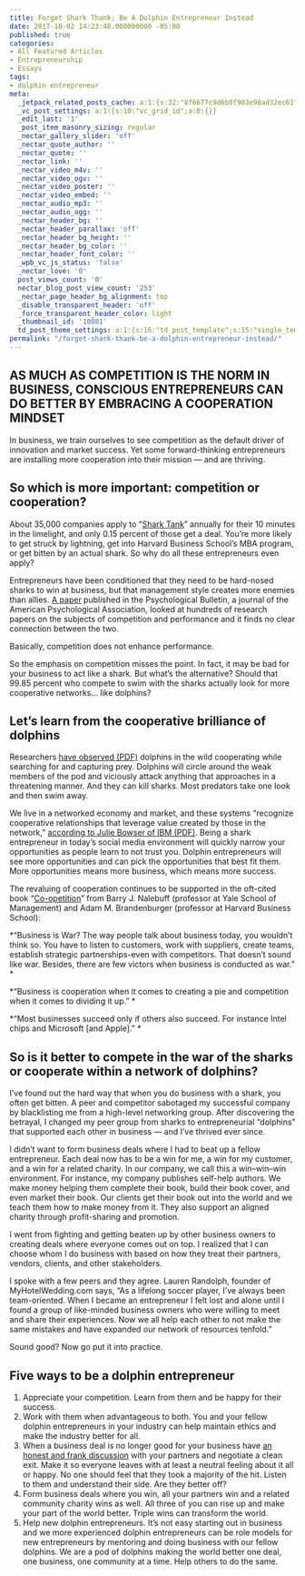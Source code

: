 ```yaml
---
title: Forget Shark Thank; Be A Dolphin Entrepreneur Instead
date: 2017-10-02 14:23:48.000000000 -05:00
published: true
categories:
- All Featured Articles
- Entrepreneurship
- Essays
tags:
- dolphin entrepreneur
meta:
  _jetpack_related_posts_cache: a:1:{s:32:"8f6677c9d6b0f903e98ad32ec61f8deb";a:2:{s:7:"expires";i:1507329100;s:7:"payload";a:3:{i:0;a:1:{s:2:"id";i:317;}i:1;a:1:{s:2:"id";i:382;}i:2;a:1:{s:2:"id";i:360;}}}}
  _vc_post_settings: a:1:{s:10:"vc_grid_id";a:0:{}}
  _edit_last: '1'
  _post_item_masonry_sizing: regular
  _nectar_gallery_slider: 'off'
  _nectar_quote_author: ''
  _nectar_quote: ''
  _nectar_link: ''
  _nectar_video_m4v: ''
  _nectar_video_ogv: ''
  _nectar_video_poster: ''
  _nectar_video_embed: ''
  _nectar_audio_mp3: ''
  _nectar_audio_ogg: ''
  _nectar_header_bg: ''
  _nectar_header_parallax: 'off'
  _nectar_header_bg_height: ''
  _nectar_header_bg_color: ''
  _nectar_header_font_color: ''
  _wpb_vc_js_status: 'false'
  _nectar_love: '0'
  post_views_count: '0'
  nectar_blog_post_view_count: '253'
  _nectar_page_header_bg_alignment: top
  _disable_transparent_header: 'off'
  _force_transparent_header_color: light
  _thumbnail_id: '10081'
  td_post_theme_settings: a:1:{s:16:"td_post_template";s:15:"single_template";}
permalink: "/forget-shark-thank-be-a-dolphin-entrepreneur-instead/"
---
```

<h2>AS MUCH AS COMPETITION IS THE NORM IN BUSINESS, CONSCIOUS ENTREPRENEURS CAN DO BETTER BY EMBRACING A COOPERATION MINDSET</h2>
<p>In business, we train ourselves to see competition as the default driver of innovation and market success. Yet some forward-thinking entrepreneurs are installing more cooperation into their mission — and are thriving.</p>
<h2>So which is more important: competition or cooperation?</h2>
<p>About 35,000 companies apply to “<a href="https://consciouscompanymedia.com/the-new-economy/how-shark-tank-misses-the-point-of-conscious-capitalism/">Shark Tank</a>” annually for their 10 minutes in the limelight, and only 0.15 percent of those get a deal. You’re more likely to get struck by lightning, get into Harvard Business School’s MBA program, or get bitten by an actual shark. So why do all these entrepreneurs even apply?

Entrepreneurs have been conditioned that they need to be hard-nosed sharks to win at business, but that management style creates more enemies than allies. <a href="https://www.ncbi.nlm.nih.gov/pubmed/23088570">A paper</a> published in the Psychological Bulletin, a journal of the American Psychological Association, looked at hundreds of research papers on the subjects of competition and performance and it finds no clear connection between the two.

Basically, competition does not enhance performance.

So the emphasis on competition misses the point. In fact, it may be bad for your business to act like a shark. But what’s the alternative? Should that 99.85 percent who compete to swim with the sharks actually look for more cooperative networks… like dolphins?</p>
<h2>Let’s learn from the cooperative brilliance of dolphins</h2>
<p>Researchers <a href="http://aquaticmammalsjournal.org/share/AquaticMammalsIssueArchives/1999/AquaticMammals_25-03/25-03_Rossbach.pdf">have observed (PDF)</a> dolphins in the wild cooperating while searching for and capturing prey. Dolphins will circle around the weak members of the pod and viciously attack anything that approaches in a threatening manner. And they can kill sharks. Most predators take one look and then swim away.

We live in a networked economy and market, and these systems “recognize cooperative relationships that leverage value created by those in the network,” <a href="http://www-07.ibm.com/services/pdf/the_value_of_relationships_in_the_networked_economy.pdf">according to Julie Bowser of IBM (PDF)</a>. Being a shark entrepreneur in today’s social media environment will quickly narrow your opportunities as people learn to not trust you. Dolphin entrepreneurs will see more opportunities and can pick the opportunities that best fit them. More opportunities means more business, which means more success.

The revaluing of cooperation continues to be supported in the oft-cited book “<a href="http://www.indiebound.org/book/9780385479509?aff=ConsciousCompany">Co-opetition</a>” from Barry J. Nalebuff (professor at Yale School of Management) and Adam M. Brandenburger (professor at Harvard Business School):

 *“Business is War? The way people talk about business today, you wouldn’t think so. You have to listen to customers, work with suppliers, create teams, establish strategic partnerships-even with competitors. That doesn’t sound like war. Besides, there are few victors when business is conducted as war.” *

 *“Business is cooperation when it comes to creating a pie and competition when it comes to dividing it up.” *

 *“Most businesses succeed only if others also succeed. For instance Intel chips and Microsoft [and Apple].” *</p>
<h2>So is it better to compete in the war of the sharks or cooperate within a network of dolphins?</h2>
<p>I’ve found out the hard way that when you do business with a shark, you often get bitten. A peer and competitor sabotaged my successful company by blacklisting me from a high-level networking group. After discovering the betrayal, I changed my peer group from sharks to entrepreneurial “dolphins” that supported each other in business — and I’ve thrived ever since.

I didn’t want to form business deals where I had to beat up a fellow entrepreneur. Each deal now has to be a win for me, a win for my customer, and a win for a related charity. In our company, we call this a win–win–win environment. For instance, my company publishes self-help authors. We make money helping them complete their book, build their book cover, and even market their book. Our clients get their book out into the world and we teach them how to make money from it. They also support an aligned charity through profit-sharing and promotion.

I went from fighting and getting beaten up by other business owners to creating deals where everyone comes out on top. I realized that I can choose whom I do business with based on how they treat their partners, vendors, clients, and other stakeholders.

I spoke with a few peers and they agree. Lauren Randolph, founder of MyHotelWedding.com says, “As a lifelong soccer player, I’ve always been team-oriented. When I became an entrepreneur I felt lost and alone until I found a group of like-minded business owners who were willing to meet and share their experiences. Now we all help each other to not make the same mistakes and have expanded our network of resources tenfold.”

Sound good? Now go put it into practice.</p>
<h2><strong>Five ways to be a dolphin entrepreneur </strong></h2>
<ol>
<li>Appreciate your competition. Learn from them and be happy for their success.</li>
<li>Work with them when advantageous to both. You and your fellow dolphin entrepreneurs in your industry can help maintain ethics and make the industry better for all.</li>
<li>When a business deal is no longer good for your business have <a href="https://consciouscompanymedia.com/personal-development/how-to-use-mindfulness-to-handle-challenging-conversations/">an honest and frank discussion</a> with your partners and negotiate a clean exit. Make it so everyone leaves with at least a neutral feeling about it all or happy. No one should feel that they took a majority of the hit. Listen to them and understand their side. Are they better off?</li>
<li>Form business deals where you win, all your partners win and a related community charity wins as well. All three of you can rise up and make your part of the world better. Triple wins can transform the world.</li>
<li>Help new dolphin entrepreneurs. It’s not easy starting out in business and we more experienced dolphin entrepreneurs can be role models for new entrepreneurs by mentoring and doing business with our fellow dolphins. We are a pod of dolphins making the world better one deal, one business, one community at a time. Help others to do the same.</li>
</ol>
